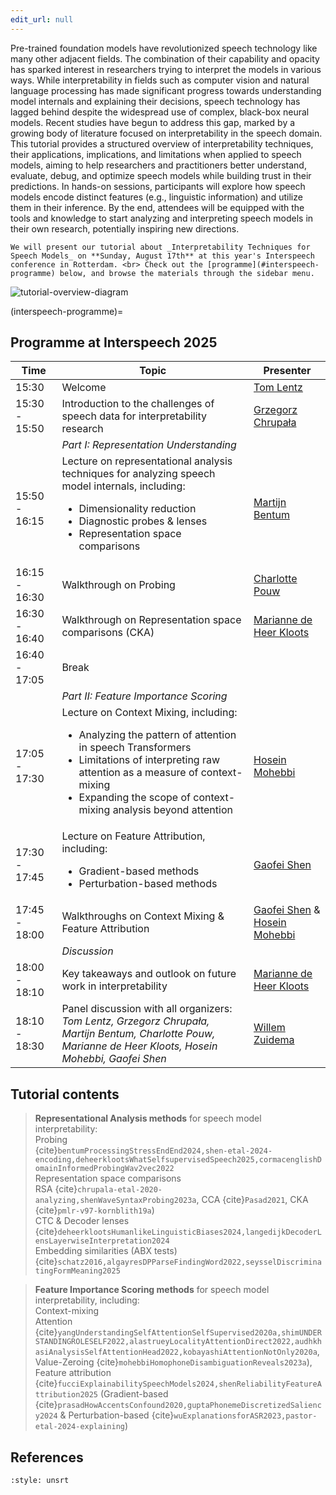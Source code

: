 ```yaml
---
edit_url: null
---
```


Pre-trained foundation models have revolutionized speech technology like many other adjacent fields. The combination of their capability and opacity has sparked interest in researchers trying to interpret the models in various ways. While interpretability in fields such as computer vision and natural language processing has made significant progress towards understanding model internals and explaining their decisions, speech technology has lagged behind despite the widespread use of complex, black-box neural models. Recent studies have begun to address this gap, marked by a growing body of literature focused on interpretability in the speech domain. This tutorial provides a structured overview of interpretability techniques, their applications, implications, and limitations when applied to speech models, aiming to help researchers and practitioners better understand, evaluate, debug, and optimize speech models while building trust in their predictions. In hands-on sessions, participants will explore how speech models encode distinct features (e.g., linguistic information) and utilize them in their inference. By the end, attendees will be equipped with the tools and knowledge to start analyzing and interpreting speech models in their own research, potentially inspiring new directions.

```{note} 
We will present our tutorial about _Interpretability Techniques for Speech Models_ on **Sunday, August 17th** at this year's Interspeech conference in Rotterdam. <br> Check out the [programme](#interspeech-programme) below, and browse the materials through the sidebar menu.
```

![tutorial-overview-diagram](images/tutorial-overview.png)

(interspeech-programme)=
## Programme at Interspeech 2025

| **Time**      | **Topic**                                                                                                                                                                                                                                                                       | **Presenter**                                                                              |
| ------------- | ------------------------------------------------------------------------------------------------------------------------------------------------------------------------------------------------------------------------------------------------------------------------------- | ------------------------------------------------------------------------------------------ |
| 15:30         | Welcome                                                                                                                                                                                                                                                                         | [Tom Lentz](https://www.tilburguniversity.edu/staff/t-o-lentz)                             |
| 15:30 - 15:50 | Introduction to the challenges of speech data for interpretability research                                                                                                                                                                                                     | [Grzegorz Chrupała](https://grzegorz.chrupala.me/)                                         |
|               | _Part I: Representation Understanding_                                                                                                                                                                                                                                          |                                                                                            |
| 15:50 - 16:15 | Lecture on representational analysis techniques for analyzing speech model internals, including: <br> <ul><li>Dimensionality reduction</li><li>Diagnostic probes & lenses</li><li>Representation space comparisons</li></ul>                                                    | [Martijn Bentum](https://www.ru.nl/personen/bentum-m)                                      |
| 16:15 - 16:30 | Walkthrough on Probing                                                                                                                                                                                                                                                          | [Charlotte Pouw](https://www.illc.uva.nl/People/Table/person/5440/Charlotte-Pouw)          |
| 16:30 - 16:40 | Walkthrough on Representation space comparisons (CKA)                                                                                                                                                                                                                           | [Marianne de Heer Kloots](https://mdhk.net/)                                               |
| 16:40 - 17:05 | Break                                                                                                                                                                                                                                                                           |                                                                                            |
|               | _Part II: Feature Importance Scoring_                                                                                                                                                                                                                                           |                                                                                            |
| 17:05 - 17:30 | Lecture on Context Mixing, including: <br> <ul><li>Analyzing the pattern of attention in speech Transformers</li><li>Limitations of interpreting raw attention as a measure of context-mixing</li><li>Expanding the scope of context-mixing analysis beyond attention</li></ul> | [Hosein Mohebbi](https://hmohebbi.github.io/)                                              |
| 17:30 - 17:45 | Lecture on Feature Attribution, including: <br> <ul><li>Gradient-based methods</li><li>Perturbation-based methods</li></ul>                                                                                                                                                     | [Gaofei Shen](https://www.gaofeishen.com/)                                                 |
| 17:45 - 18:00 | Walkthroughs on Context Mixing & Feature Attribution                                                                                                                                                                                                                            | [Gaofei Shen](https://www.gaofeishen.com/) & [Hosein Mohebbi](https://hmohebbi.github.io/) |
|               | _Discussion_                                                                                                                                                                                                                                                                    |                                                                                            |
| 18:00 - 18:10 | Key takeaways and outlook on future work in interpretability                                                                                                                                                                                                                    | [Marianne de Heer Kloots](https://mdhk.net/)                                               |
| 18:10 - 18:30 | Panel discussion with all organizers: <br> _Tom Lentz, Grzegorz Chrupała,  Martijn Bentum, Charlotte Pouw, Marianne de Heer Kloots, Hosein Mohebbi, Gaofei Shen_                                                                                                                | [Willem Zuidema](https://staff.fnwi.uva.nl/w.zuidema/)                                     |

## Tutorial contents

> **Representational Analysis methods** for speech model interpretability: <br> Probing <br> {cite}`bentumProcessingStressEndEnd2024,shen-etal-2024-encoding,deheerklootsWhatSelfsupervisedSpeech2025,cormacenglishDomainInformedProbingWav2vec2022` <br> Representation space comparisons <br> RSA {cite}`chrupala-etal-2020-analyzing,shenWaveSyntaxProbing2023a`, CCA {cite}`Pasad2021`, CKA {cite}`pmlr-v97-kornblith19a`) <br> CTC & Decoder lenses <br>{cite}`deheerklootsHumanlikeLinguisticBiases2024,langedijkDecoderLensLayerwiseInterpretation2024` <br> Embedding similarities (ABX tests) <br> {cite}`schatz2016,algayresDPParseFindingWord2022,seysselDiscriminatingFormMeaning2025` <br>

> **Feature Importance Scoring methods** for speech model interpretability, including: <br> Context-mixing <br> Attention {cite}`yangUnderstandingSelfAttentionSelfSupervised2020a,shimUNDERSTANDINGROLESELF2022,alastrueyLocalityAttentionDirect2022,audhkhasiAnalysisSelfAttentionHead2022,kobayashiAttentionNotOnly2020a`, Value-Zeroing {cite}`mohebbiHomophoneDisambiguationReveals2023a`), <br> Feature attribution {cite}`fucciExplainabilitySpeechModels2024,shenReliabilityFeatureAttribution2025` (Gradient-based {cite}`prasadHowAccentsConfound2020,guptaPhonemeDiscretizedSaliency2024` & Perturbation-based {cite}`wuExplanationsforASR2023,pastor-etal-2024-explaining`) <br>

## References

```{bibliography}
:style: unsrt
```
<div>